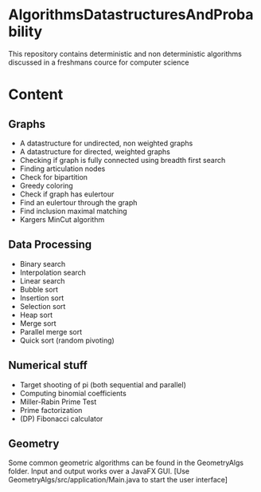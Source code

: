 # AlgorithmsDatastructuresAndProbability
This repository contains deterministic and non deterministic algorithms discussed in a freshmans cource for computer science

# Content
## Graphs
- A datastructure for undirected, non weighted graphs
- A datastructure for directed, weighted graphs
- Checking if graph is fully connected using breadth first search
- Finding articulation nodes
- Check for bipartition
- Greedy coloring
- Check if graph has eulertour
- Find an eulertour through the graph
- Find inclusion maximal matching
- Kargers MinCut algorithm

## Data Processing
- Binary search
- Interpolation search
- Linear search
- Bubble sort
- Insertion sort
- Selection sort
- Heap sort
- Merge sort
- Parallel merge sort
- Quick sort (random pivoting)

## Numerical stuff
- Target shooting of pi (both sequential and parallel)
- Computing binomial coefficients
- Miller-Rabin Prime Test
- Prime factorization
- (DP) Fibonacci calculator

## Geometry
Some common geometric algorithms can be found in the GeometryAlgs folder. Input and output works over a JavaFX GUI.
[Use GeometryAlgs/src/application/Main.java to start the user interface]
